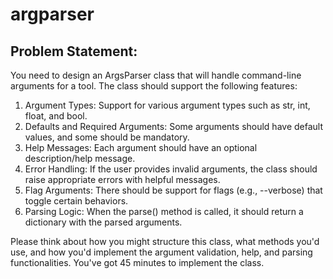 # argparser


## Problem Statement:


You need to design an ArgsParser class that will handle command-line arguments for a tool. The class should support the following features:

1. Argument Types: Support for various argument types such as str, int, float, and bool.
2. Defaults and Required Arguments: Some arguments should have default values, and some should be mandatory.
3. Help Messages: Each argument should have an optional description/help message.
4. Error Handling: If the user provides invalid arguments, the class should raise appropriate errors with helpful messages.
5. Flag Arguments: There should be support for flags (e.g., --verbose) that toggle certain behaviors.
6. Parsing Logic: When the parse() method is called, it should return a dictionary with the parsed arguments.
   
Please think about how you might structure this class, what methods you'd use, and how you'd implement the argument validation, help, and parsing functionalities. You've got 45 minutes to implement the class.
